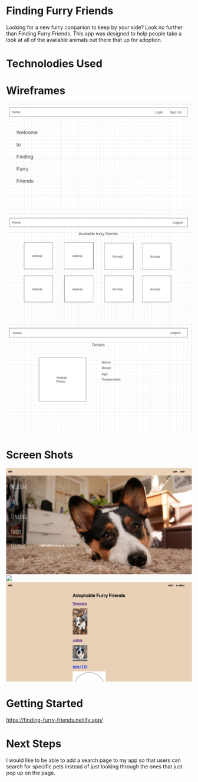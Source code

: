# Finding Furry Friends
Looking for a new furry conpanion to keep by your side? Look no further than Finding Furry Friends. This app was designed to help people take a look at all of the available animals out there that up for adoption.

# Technolodies Used


# Wireframes
![](public/images/wireframes/Home%20page.png)
![](public/images/wireframes/Index%20page.png)
![](public/images/wireframes/Details%20page.png)

# Screen Shots
![](public/images/screenshots/home%20page%20screen%20shot.png)
![](public/images/screenshots/login%20page%20screen%20shot.png)
![](public/images/screenshots/list%20screen%20shot.png)



# Getting Started
https://finding-furry-friends.netlify.app/


# Next Steps
I would like to be able to add a search page to my app so that users can search for specific pets instead of just looking through the ones that just pop up on the page.